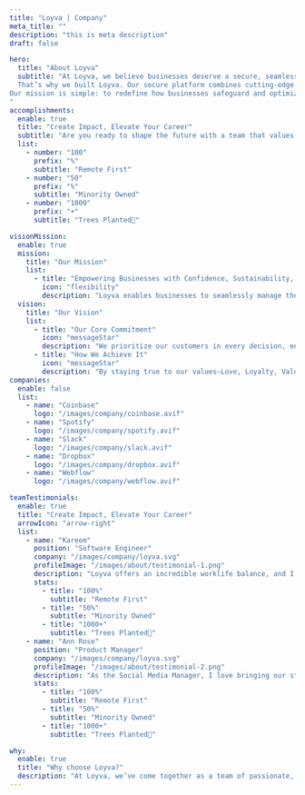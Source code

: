 ```yaml
---
title: "Loyva | Company"
meta_title: ""
description: "this is meta description"
draft: false

hero:
  title: "About Loyva"
  subtitle: "At Loyva, we believe businesses deserve a secure, seamless, and intelligent way to manage their financial assets. Founded by a team of SaaS veterans who have helped scale unicorn companies, we saw a critical gap—organizations lacked a modern, compliant, and automated solution to protect and manage their most valuable assets. <br><br>
  That’s why we built Loyva. Our secure platform combines cutting-edge workflow automation, compliance-first architecture, and an intuitive experience designed for modern businesses. Whether you're streamlining operations, ensuring regulatory compliance, or securing high-value transactions, Loyva empowers you to move faster with confidence. <br><br>
Our mission is simple: to redefine how businesses safeguard and optimize their financial assets in an increasingly digital world.
"
accomplishments:
  enable: true
  title: "Create Impact, Elevate Your Career"
  subtitle: "Are you ready to shape the future with a team that values your potential?"
  list:
    - number: "100"
      prefix: "%"
      subtitle: "Remote First"
    - number: "50"
      prefix: "%"
      subtitle: "Minority Owned"
    - number: "1000"
      prefix: "+"
      subtitle: "Trees Planted🌲"

visionMission:
  enable: true
  mission:
    title: "Our Mission"
    list:
      - title: "Empowering Businesses with Confidence, Sustainability, and Compliance"
        icon: "flexibility"
        description: "Loyva enables businesses to seamlessly manage their most important documents in a secure, digital-first environment—eliminating paper processes for a more sustainable future. We ensure organizations stay compliant with critical assets while making document management effortless, efficient, and reliable. Our mission is to drive digital transformation, helping businesses operate with confidence, reduce their environmental impact, and safeguard their most valuable information."
  vision:
    title: "Our Vision"
    list:
      - title: "Our Core Commitment"
        icon: "messageStar"
        description: "We prioritize our customers in every decision, ensuring their needs drive our innovations."
      - title: "How We Achieve It"
        icon: "messageStar"
        description: "By staying true to our values—Love, Loyalty, Value, and Transparency—we create impactful solutions that foster trust and success."
companies:
  enable: false
  list:
    - name: "Coinbase"
      logo: "/images/company/coinbase.avif"
    - name: "Spotify"
      logo: "/images/company/spotify.avif"
    - name: "Slack"
      logo: "/images/company/slack.avif"
    - name: "Dropbox"
      logo: "/images/company/dropbox.avif"
    - name: "Webflow"
      logo: "/images/company/webflow.avif"

teamTestimonials:
  enable: true
  title: "Create Impact, Elevate Your Career"
  arrowIcon: "arrow-right"
  list:
    - name: "Kareem"
      position: "Software Engineer"
      company: "/images/company/loyva.svg"
      profileImage: "/images/about/testimonial-1.png"
      description: "Loyva offers an incredible worklife balance, and I especially appreciate our open idea policy, ensuring every idea is heard and valued."
      stats: 
        - title: "100%"
          subtitle: "Remote First"
        - title: "50%"
          subtitle: "Minority Owned"
        - title: "1000+"
          subtitle: "Trees Planted🌲"
    - name: "Ann Rose"
      position: "Product Manager"
      company: "/images/company/loyva.svg"
      profileImage: "/images/about/testimonial-2.png"
      description: "As the Social Media Manager, I love bringing our story to life, connecting with our audience, and building a community that believes in the power of Loyalty, Value, and Vaulting."
      stats: 
        - title: "100%"
          subtitle: "Remote First"
        - title: "50%"
          subtitle: "Minority Owned"
        - title: "1000+"
          subtitle: "Trees Planted🌲"

why:
  enable: true
  title: "Why choose Loyva?"
  description: "At Loyva, we’ve come together as a team of passionate, driven individuals who aren’t just focused on success—but on making a meaningful difference. With diverse backgrounds and experiences, we’re united by a vision to create a company that empowers our people to do their best work and fosters a culture of collaboration, innovation, and impact. We’re building something bigger than a product—we’re building a movement. Join us on this journey to create lasting change, and let’s shape the future of secure document management together. - Loyva Founders"
---
```

